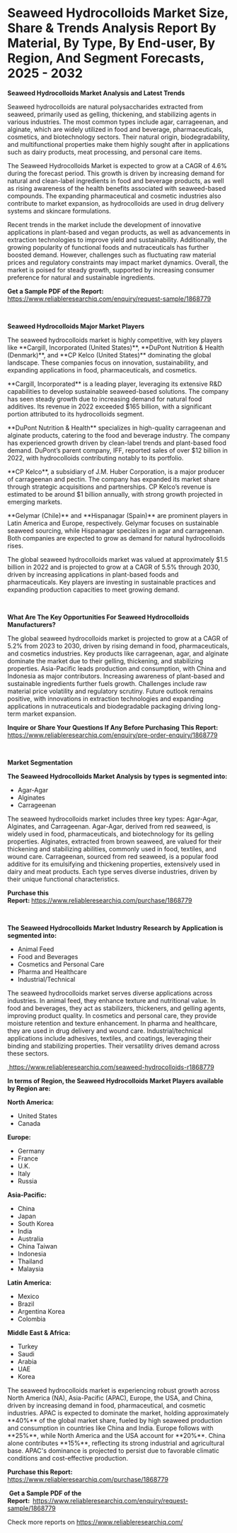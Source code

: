 <p><h1>Seaweed Hydrocolloids Market Size, Share & Trends Analysis Report By Material, By Type, By End-user, By Region, And Segment Forecasts, 2025 - 2032</h1></p><p><strong>Seaweed Hydrocolloids Market Analysis and Latest Trends</strong></p>
<p><p>Seaweed hydrocolloids are natural polysaccharides extracted from seaweed, primarily used as gelling, thickening, and stabilizing agents in various industries. The most common types include agar, carrageenan, and alginate, which are widely utilized in food and beverage, pharmaceuticals, cosmetics, and biotechnology sectors. Their natural origin, biodegradability, and multifunctional properties make them highly sought after in applications such as dairy products, meat processing, and personal care items.</p><p>The Seaweed Hydrocolloids Market is expected to grow at a CAGR of 4.6% during the forecast period. This growth is driven by increasing demand for natural and clean-label ingredients in food and beverage products, as well as rising awareness of the health benefits associated with seaweed-based compounds. The expanding pharmaceutical and cosmetic industries also contribute to market expansion, as hydrocolloids are used in drug delivery systems and skincare formulations.</p><p>Recent trends in the market include the development of innovative applications in plant-based and vegan products, as well as advancements in extraction technologies to improve yield and sustainability. Additionally, the growing popularity of functional foods and nutraceuticals has further boosted demand. However, challenges such as fluctuating raw material prices and regulatory constraints may impact market dynamics. Overall, the market is poised for steady growth, supported by increasing consumer preference for natural and sustainable ingredients.</p></p>
<p><strong>Get a Sample PDF of the Report:&nbsp;</strong> <a href="https://www.reliableresearchiq.com/enquiry/request-sample/1868779?utm_campaign=2121&utm_medium=2&utm_source=Github&utm_content=ia&utm_term=25012025&utm_id=seaweed-hydrocolloids">https://www.reliableresearchiq.com/enquiry/request-sample/1868779</a></p>
<p>&nbsp;</p>
<p><strong>Seaweed Hydrocolloids Major Market Players</strong></p>
<p><p>The seaweed hydrocolloids market is highly competitive, with key players like **Cargill, Incorporated (United States)**, **DuPont Nutrition & Health (Denmark)**, and **CP Kelco (United States)** dominating the global landscape. These companies focus on innovation, sustainability, and expanding applications in food, pharmaceuticals, and cosmetics.</p><p>**Cargill, Incorporated** is a leading player, leveraging its extensive R&D capabilities to develop sustainable seaweed-based solutions. The company has seen steady growth due to increasing demand for natural food additives. Its revenue in 2022 exceeded $165 billion, with a significant portion attributed to its hydrocolloids segment.</p><p>**DuPont Nutrition & Health** specializes in high-quality carrageenan and alginate products, catering to the food and beverage industry. The company has experienced growth driven by clean-label trends and plant-based food demand. DuPont’s parent company, IFF, reported sales of over $12 billion in 2022, with hydrocolloids contributing notably to its portfolio.</p><p>**CP Kelco**, a subsidiary of J.M. Huber Corporation, is a major producer of carrageenan and pectin. The company has expanded its market share through strategic acquisitions and partnerships. CP Kelco’s revenue is estimated to be around $1 billion annually, with strong growth projected in emerging markets.</p><p>**Gelymar (Chile)** and **Hispanagar (Spain)** are prominent players in Latin America and Europe, respectively. Gelymar focuses on sustainable seaweed sourcing, while Hispanagar specializes in agar and carrageenan. Both companies are expected to grow as demand for natural hydrocolloids rises.</p><p>The global seaweed hydrocolloids market was valued at approximately $1.5 billion in 2022 and is projected to grow at a CAGR of 5.5% through 2030, driven by increasing applications in plant-based foods and pharmaceuticals. Key players are investing in sustainable practices and expanding production capacities to meet growing demand.</p></p>
<p>&nbsp;</p>
<p><strong>What Are The Key Opportunities For Seaweed Hydrocolloids Manufacturers?</strong></p>
<p><p>The global seaweed hydrocolloids market is projected to grow at a CAGR of 5.2% from 2023 to 2030, driven by rising demand in food, pharmaceuticals, and cosmetics industries. Key products like carrageenan, agar, and alginate dominate the market due to their gelling, thickening, and stabilizing properties. Asia-Pacific leads production and consumption, with China and Indonesia as major contributors. Increasing awareness of plant-based and sustainable ingredients further fuels growth. Challenges include raw material price volatility and regulatory scrutiny. Future outlook remains positive, with innovations in extraction technologies and expanding applications in nutraceuticals and biodegradable packaging driving long-term market expansion.</p></p>
<p><strong>Inquire or Share Your Questions If Any Before Purchasing This Report:</strong> <a href="https://www.reliableresearchiq.com/enquiry/pre-order-enquiry/1868779?utm_campaign=2121&utm_medium=2&utm_source=Github&utm_content=ia&utm_term=25012025&utm_id=seaweed-hydrocolloids">https://www.reliableresearchiq.com/enquiry/pre-order-enquiry/1868779</a></p>
<p>&nbsp;</p>
<p><strong>Market Segmentation</strong></p>
<p><strong>The Seaweed Hydrocolloids Market Analysis by types is segmented into:</strong></p>
<p><ul><li>Agar-Agar</li><li>Alginates</li><li>Carrageenan</li></ul></p>
<p><p>The seaweed hydrocolloids market includes three key types: Agar-Agar, Alginates, and Carrageenan. Agar-Agar, derived from red seaweed, is widely used in food, pharmaceuticals, and biotechnology for its gelling properties. Alginates, extracted from brown seaweed, are valued for their thickening and stabilizing abilities, commonly used in food, textiles, and wound care. Carrageenan, sourced from red seaweed, is a popular food additive for its emulsifying and thickening properties, extensively used in dairy and meat products. Each type serves diverse industries, driven by their unique functional characteristics.</p></p>
<p><strong>Purchase this Report:&nbsp;</strong><a href="https://www.reliableresearchiq.com/purchase/1868779?utm_campaign=2121&utm_medium=2&utm_source=Github&utm_content=ia&utm_term=25012025&utm_id=seaweed-hydrocolloids">https://www.reliableresearchiq.com/purchase/1868779</a></p>
<p>&nbsp;</p>
<p><strong>The Seaweed Hydrocolloids Market Industry Research by Application is segmented into:</strong></p>
<p><ul><li>Animal Feed</li><li>Food and Beverages</li><li>Cosmetics and Personal Care</li><li>Pharma and Healthcare</li><li>Industrial/Technical    </li></ul></p>
<p><p>The seaweed hydrocolloids market serves diverse applications across industries. In animal feed, they enhance texture and nutritional value. In food and beverages, they act as stabilizers, thickeners, and gelling agents, improving product quality. In cosmetics and personal care, they provide moisture retention and texture enhancement. In pharma and healthcare, they are used in drug delivery and wound care. Industrial/technical applications include adhesives, textiles, and coatings, leveraging their binding and stabilizing properties. Their versatility drives demand across these sectors.</p></p>
<p><a href="https://www.reliableresearchiq.com/seaweed-hydrocolloids-r1868779?utm_campaign=2121&utm_medium=2&utm_source=Github&utm_content=ia&utm_term=25012025&utm_id=seaweed-hydrocolloids">&nbsp;https://www.reliableresearchiq.com/seaweed-hydrocolloids-r1868779</a></p>
<p><strong>In terms of Region, the Seaweed Hydrocolloids Market Players available by Region are:</strong></p>
<p>
    <p> <strong> North America: </strong>
        <ul>
            <li>United States</li>
            <li>Canada</li>
        </ul>
        </p> 
    <p> <strong> Europe: </strong>
        <ul>
            <li>Germany</li>
            <li>France</li>
            <li>U.K.</li>
            <li>Italy</li>
            <li>Russia</li>
        </ul>
        </p> 
    <p> <strong> Asia-Pacific: </strong>
        <ul>
            <li>China</li>
            <li>Japan</li>
            <li>South Korea</li>
            <li>India</li>
            <li>Australia</li>
            <li>China Taiwan</li>
            <li>Indonesia</li>
            <li>Thailand</li>
            <li>Malaysia</li>
        </ul>
        </p> 
    <p> <strong> Latin America: </strong>
        <ul>
            <li>Mexico</li>
            <li>Brazil</li>
            <li>Argentina Korea</li>
            <li>Colombia</li>
        </ul>
        </p> 
    <p> <strong> Middle East & Africa: </strong>
        <ul>
            <li>Turkey</li>
            <li>Saudi</li>
            <li>Arabia</li>
            <li>UAE</li>
            <li>Korea</li>
        </ul>
    </p>
    </p>
<p><p>The seaweed hydrocolloids market is experiencing robust growth across North America (NA), Asia-Pacific (APAC), Europe, the USA, and China, driven by increasing demand in food, pharmaceutical, and cosmetic industries. APAC is expected to dominate the market, holding approximately **40%** of the global market share, fueled by high seaweed production and consumption in countries like China and India. Europe follows with **25%**, while North America and the USA account for **20%**. China alone contributes **15%**, reflecting its strong industrial and agricultural base. APAC's dominance is projected to persist due to favorable climatic conditions and cost-effective production.</p></p>
<p><strong>Purchase this Report: </strong><a href="https://www.reliableresearchiq.com/purchase/1868779?utm_campaign=2121&utm_medium=2&utm_source=Github&utm_content=ia&utm_term=25012025&utm_id=seaweed-hydrocolloids">https://www.reliableresearchiq.com/purchase/1868779</a></p>
<p>&nbsp;<strong>Get a Sample PDF of the Report:&nbsp;&nbsp;</strong><a href="https://www.reliableresearchiq.com/enquiry/request-sample/1868779?utm_campaign=2121&utm_medium=2&utm_source=Github&utm_content=ia&utm_term=25012025&utm_id=seaweed-hydrocolloids">https://www.reliableresearchiq.com/enquiry/request-sample/1868779</a></p>
<p><strong></strong></p>
<p>Check more reports on <a href="https://www.reliableresearchiq.com/?utm_campaign=2121&utm_medium=2&utm_source=Github&utm_content=ia&utm_term=25012025&utm_id=seaweed-hydrocolloids">https://www.reliableresearchiq.com/</a></p>